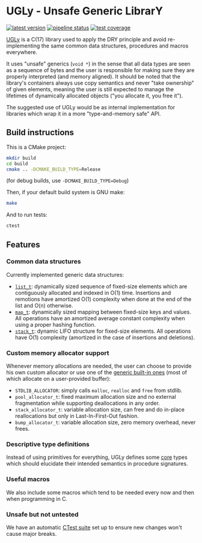 UGLy - Unsafe Generic LibrarY
======

[![latest version](https://img.shields.io/badge/version-0.3.0-blue)](https://baioc.gitlab.io/UGLy/files)
[![pipeline status](https://gitlab.com/baioc/UGLy/badges/master/pipeline.svg?ignore_skipped=true)](https://gitlab.com/baioc/UGLy)
[![test coverage](https://gitlab.com/baioc/UGLy/badges/master/coverage.svg)](https://baioc.gitlab.io/UGLy/coverage)

[UGLy](.) is a C(17) library used to apply the DRY principle and avoid re-implementing the same common data structures, procedures and macros everywhere.

It uses "unsafe" generics (`void *`) in the sense that all data types are seen as a sequence of bytes and the user is responsible for making sure they are properly interpreted (and memory aligned).
It should be noted that the library's containers always use copy semantics and never "take ownership" of given elements, meaning the user is still expected to manage the lifetimes of dynamically allocated objects ("you allocate it, you free it").

The suggested use of UGLy would be as internal implementation for libraries which wrap it in a more "type-and-memory safe" API.


Build instructions
------

This is a CMake project:
```bash
mkdir build
cd build
cmake .. -DCMAKE_BUILD_TYPE=Release
```
(for debug builds, use `-DCMAKE_BUILD_TYPE=Debug`)

Then, if your default build system is GNU make:
```bash
make
```

And to run tests:
```bash
ctest
```


Features
------

### Common data structures

Currently implemented generic data structures:
- [`list_t`](include/ugly/list.h): dynamically sized sequence of fixed-size elements which are contiguously allocated and indexed in O(1) time. Insertions and remotions have amortized O(1) complexity when done at the end of the list and O(n) otherwise.
- [`map_t`](include/ugly/map.h): dynamically sized mapping between fixed-size keys and values. All operations have an amortized average constant complexity when using a proper hashing function.
- [`stack_t`](include/ugly/stack.h): dynamic LIFO structure for fixed-size elements. All operations have O(1) complexity (amortized in the case of insertions and deletions).

### Custom memory allocator support

Whenever memory allocations are needed, the user can choose to provide his own custom allocator or use one of the [generic built-in ones](include/ugly/alloc.h) (most of which allocate on a user-provided buffer):
- `STDLIB_ALLOCATOR`: simply calls `malloc`, `realloc` and `free` from stdlib.
- `pool_allocator_t`: fixed maximum allocation size and no external fragmentation while supporting deallocations in any order.
- `stack_allocator_t`: variable allocation size, can free and do in-place reallocations but only in Last-In-First-Out fashion.
- `bump_allocator_t`: variable allocation size, zero memory overhead, never frees.

### Descriptive type definitions

Instead of using primitives for everything, UGLy defines some [core](include/ugly/core.h) types which should elucidate their intended semantics in procedure signatures.

### Useful macros

We also include some macros which tend to be needed every now and then when programming in C.

### Unsafe but not untested

We have an automatic [CTest suite](test/) set up to ensure new changes won't cause major breaks.
